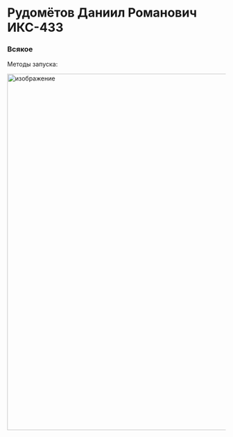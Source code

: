 # Рудомётов Даниил Романович ИКС-433

### Всякое

Методы запуска:

<img width="757" height="822" alt="изображение" src="https://github.com/user-attachments/assets/eef22cb9-7540-4eda-ac1e-241c8678c809" />

